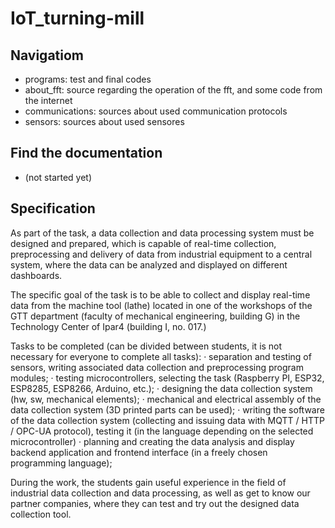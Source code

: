 # IoT_turning-mill

## Navigatiom
  - programs: test and final codes
  - about_fft: source regarding the operation of the fft, and some code from the internet
  - communications: sources about used communication protocols
  - sensors: sources about used sensores
 
## Find the documentation
  - (not started yet)

## Specification

As part of the task, a data collection and data processing system must be designed and prepared, which is capable of real-time collection, preprocessing and delivery of data from industrial equipment to a central system, where the data can be analyzed and displayed on different dashboards.

The specific goal of the task is to be able to collect and display real-time data from the machine tool (lathe) located in one of the workshops of the GTT department (faculty of mechanical engineering, building G) in the Technology Center of Ipar4 (building I, no. 017.)

Tasks to be completed (can be divided between students, it is not necessary for everyone to complete all tasks):
· separation and testing of sensors, writing associated data collection and preprocessing program modules;
· testing microcontrollers, selecting the task (Raspberry PI, ESP32, ESP8285, ESP8266, Arduino, etc.);
· designing the data collection system (hw, sw, mechanical elements);
· mechanical and electrical assembly of the data collection system (3D printed parts can be used);
· writing the software of the data collection system (collecting and issuing data with MQTT / HTTP / OPC-UA protocol), testing it (in the language depending on the selected microcontroller)
· planning and creating the data analysis and display backend application and frontend interface (in a freely chosen programming language);

During the work, the students gain useful experience in the field of industrial data collection and data processing, as well as get to know our partner companies, where they can test and try out the designed data collection tool.

